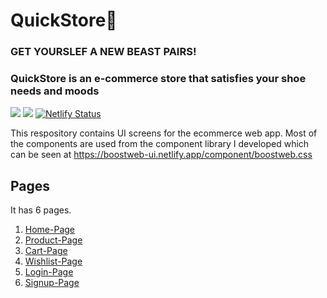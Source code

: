   #              QuickStore🛒

### GET YOURSLEF A NEW BEAST PAIRS!
 ### QuickStore is an e-commerce store that satisfies your shoe needs and moods


![](https://img.shields.io/badge/HTML5-E34F26?style=for-the-badge&logo=html5&logoColor=white) 
![](https://img.shields.io/badge/CSS3-1572B6?style=for-the-badge&logo=css3&logoColor=white) 
[![Netlify Status](https://api.netlify.com/api/v1/badges/4e609252-5780-4434-97a1-dfa72abb19eb/deploy-status)](https://app.netlify.com/sites/quickstore-ui/deploys)
  
  This respository contains UI screens for the ecommerce web app.
Most of the components are used from the component library I developed which can be seen at
https://boostweb-ui.netlify.app/component/boostweb.css
 
 ## Pages
It has 6 pages.
1. [Home-Page](https://quickstore-ui.netlify.app/)
1. [Product-Page](https://quickstore-ui.netlify.app/quickstore/pages/product)
1. [Cart-Page](https://quickstore-ui.netlify.app/quickstore/pages/cart)
1. [Wishlist-Page](https://quickstore-ui.netlify.app/quickstore/pages/wishlist)
1. [Login-Page](https://quickstore-ui.netlify.app/quickstore/pages/signin)
1. [Signup-Page](https://quickstore-ui.netlify.app/quickstore/pages/signup)

 
 
